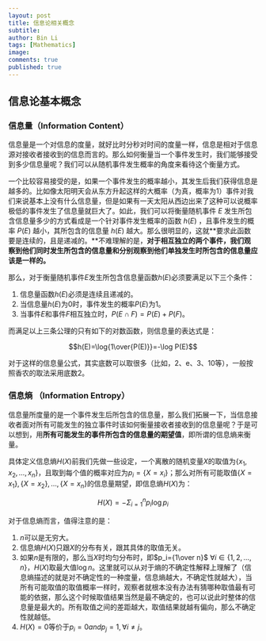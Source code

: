 ```yaml
---
layout: post
title: 信息论相关概念
subtitle:
author: Bin Li
tags: [Mathematics]
image: 
comments: true
published: true
---
```


## 信息论基本概念
### 信息量（Information Content）
信息量是一个对信息的度量，就好比时分秒对时间的度量一样，信息是相对于信息源对接收者接收到的信息而言的。那么如何衡量当一个事件发生时，我们能够接受到多少信息量呢？我们可以从随机事件发生概率的角度来看待这个衡量方式。

一个比较容易接受的是，如果一个事件发生的概率越小，其发生后我们获得信息是越多的。比如像太阳明天会从东方升起这样的大概率（为真，概率为1）事件对我们来说基本上没有什么信息量，但是如果有一天太阳从西边出来了这种可以说概率极低的事件发生了信息量就巨大了。如此，我们可以将衡量随机事件 $E$ 发生所包含信息量多少的方式看成是一个针对事件发生概率的函数 $h(E)$ ，且事件发生的概率 $P(E)$ 越小，其所包含的信息量 $h(E)$ 越大。那么很明显的，这就**要求此函数要是连续的，且是递减的。**不难理解的是，**对于相互独立的两个事件，我们观察到他们同时发生所包含的信息量和分别观察到他们单独发生时所包含的信息量应该是一样的。**

那么，对于衡量随机事件$E$发生所包含信息量函数$h(E)$必须要满足以下三个条件：
1. 信息量函数$h(E)$必须是连续且递减的。
2. 当信息量$h(E)$为0时，事件发生的概率$P(E)$为1。
3. 当事件$E$和事件$F$相互独立时，$P(E\cap F)=P(E)+P(F)$。

而满足以上三条公理的只有如下的对数函数，则信息量的表达式是：

$$h(E)=\log{1\over{P(E)}}=-\log P(E)$$

对于这样的信息量公式，其实底数可以取很多（比如，2、e、3、10等），一般按照香农的取法采用底数2。

### 信息熵 （Information Entropy）
信息量所度量的是一个事件发生后所包含的信息量，那么我们拓展一下，当信息接收者面对所有可能发生的独立事件时该如何衡量接收者接收到的信息量呢？于是可以想到，用**所有可能发生的事件所包含的信息量的期望值**，即所谓的信息熵来衡量。

具体定义信息熵$H(X)$前我们先做一些设定，一个离散的随机变量$X$的取值为$\{x_1, x_2, \dots ,x_n\}$，且取到每个值的概率对应为$p_i=\{X=x_i\}$；那么对所有可能取值$\{X=x_1\}, \{X=x_2\}, \dots, \{X=x_n\}$的信息量期望，即信息熵$H(X)$为：

$$H(X)=-\Sigma_{i=1}^n p_i \log p_i$$

对于信息熵而言，值得注意的是：
1. $n$可以是无穷大。
2. 信息熵$H(X)$只跟$X$的分布有关，跟其具体的取值无关。
3. 如果$n$是有限的，那么当$X$时均匀分布时，即$p_i={1\over n}$ $\forall i \in \{1,2,\dots,n\}$，$H(X)$取最大值$\log n$。这里就可以从对于熵的不确定性解释上理解了（信息熵描述的就是对不确定性的一种度量，信息熵越大，不确定性就越大），当所有可能取值的取值概率一样时，观察者就根本没有办法有猜哪种取值最有可能的依据，那么这个时候取值结果当然是最不确定的，也可以说此时整体的信息量是最大的。所有取值之间的差距越大，取值结果就越有偏向，那么不确定性就越低。
4. $H(X)=0$等价于$p_i = 0 and p_j = 1, \forall i \neq j$。
